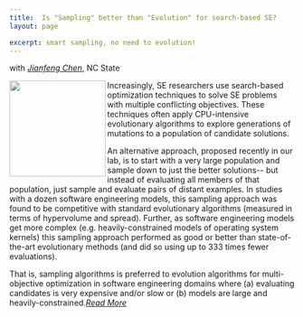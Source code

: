 ```yaml
---
title:  Is "Sampling" better than "Evolution" for search-based SE?
layout: page

excerpt: smart sampling, no need to evolution!
---
```


with _[Jianfeng Chen](/people/2014/06/04/Jianfeng-Chen/)_, NC State
     
<img align="left" width="170"
 src="/img/smart_sampling.png"> 
     
Increasingly, SE researchers use search-based optimization techniques to solve SE problems with multiple conflicting objectives. These techniques often apply CPU-intensive evolutionary algorithms to explore generations of mutations to a population of candidate solutions. 

An alternative approach, proposed recently in our lab, is to start with a very large population and sample down to just the better solutions-- but instead of evaluating all members of that population, just sample and evaluate pairs of distant examples. In studies with a dozen software engineering models, this sampling approach was found to be competitive with standard evolutionary algorithms (measured in terms of hypervolume and spread). Further, as software engineering models get more complex (e.g. heavily-constrained models of operating system kernels) this sampling approach performed as good or better than state-of-the-art evolutionary methods (and did so using up to 333 times fewer evaluations). 

That is, sampling algorithms is preferred to evolution algorithms for multi-objective optimization in software engineering domains where (a) evaluating candidates is very expensive and/or slow or (b) models are large and heavily-constrained._[Read More](http://arxiv.org/abs/1608.07617)_
